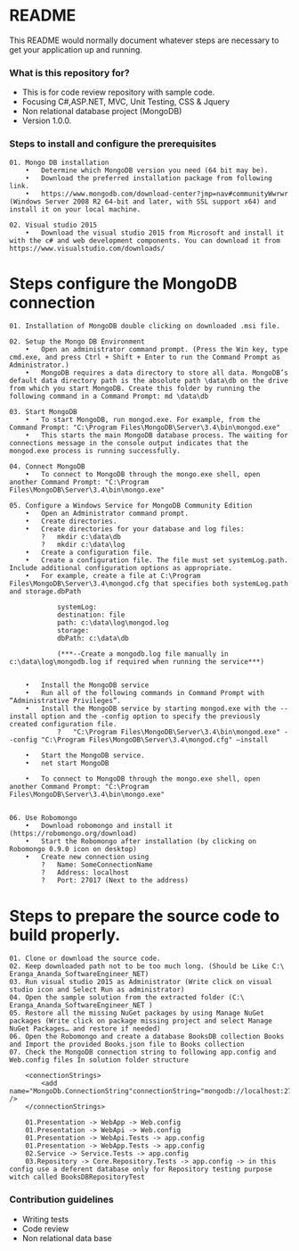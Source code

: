 # README #

This README would normally document whatever steps are necessary to get your application up and running.

### What is this repository for? ###

* This is for code review repository with sample code.
* Focusing C#,ASP.NET, MVC, Unit Testing, CSS & Jquery
* Non relational database project (MongoDB)
* Version 1.0.0.

### Steps to install and configure the prerequisites

	01.	Mongo DB installation
		•	Determine which MongoDB version you need (64 bit may be).
		•	Download the preferred installation package from following link. 
		•	https://www.mongodb.com/download-center?jmp=nav#communityWwrwr (Windows Server 2008 R2 64-bit and later, with SSL support x64) and install it on your local machine. 

	02.	Visual studio 2015
		•	Download the visual studio 2015 from Microsoft and install it with the c# and web development components. You can download it from https://www.visualstudio.com/downloads/

# Steps configure the MongoDB connection

	01.	Installation of MongoDB double clicking on downloaded .msi file.
	
	02.	Setup the Mongo DB Environment
		•	Open an administrator command prompt. (Press the Win key, type cmd.exe, and press Ctrl + Shift + Enter to run the Command Prompt as Administrator.)
		•	MongoDB requires a data directory to store all data. MongoDB’s default data directory path is the absolute path \data\db on the drive from which you start MongoDB. Create this folder by running the following command in a Command Prompt: md \data\db

	03.	Start MongoDB
		•	To start MongoDB, run mongod.exe. For example, from the Command Prompt: "C:\Program Files\MongoDB\Server\3.4\bin\mongod.exe"
		•	This starts the main MongoDB database process. The waiting for connections message in the console output indicates that the mongod.exe process is running successfully.

	04.	Connect MongoDB
		•	To connect to MongoDB through the mongo.exe shell, open another Command Prompt: "C:\Program Files\MongoDB\Server\3.4\bin\mongo.exe"

	05.	Configure a Windows Service for MongoDB Community Edition
		•	Open an Administrator command prompt.
		•	Create directories.
		•	Create directories for your database and log files:
			?	mkdir c:\data\db 
			?	mkdir c:\data\log
		•	Create a configuration file.
		•	Create a configuration file. The file must set systemLog.path. Include additional configuration options as appropriate.
		•	For example, create a file at C:\Program Files\MongoDB\Server\3.4\mongod.cfg that specifies both systemLog.path and storage.dbPath

				systemLog:
				destination: file
				path: c:\data\log\mongod.log
				storage:
				dbPath: c:\data\db

				(***--Create a mongodb.log file manually in c:\data\log\mongodb.log if required when running the service***)


		•	Install the MongoDB service
		•	Run all of the following commands in Command Prompt with “Administrative Privileges”.
		•	Install the MongoDB service by starting mongod.exe with the --install option and the -config option to specify the previously created configuration file.
				?	"C:\Program Files\MongoDB\Server\3.4\bin\mongod.exe" --config "C:\Program Files\MongoDB\Server\3.4\mongod.cfg" –install

		•	Start the MongoDB service.
		•	net start MongoDB

		•	To connect to MongoDB through the mongo.exe shell, open another Command Prompt: "C:\Program Files\MongoDB\Server\3.4\bin\mongo.exe"


	06.	Use Robomongo
		•	Download robomongo and install it (https://robomongo.org/download)
		•	Start the Robomongo after installation (by clicking on Robomongo 0.9.0 icon on desktop) 
		•	Create new connection using 
			?	Name: SomeConnectionName
			?	Address: localhost
			?	Port: 27017 (Next to the address)

# Steps to prepare the source code to build properly.

	01.	Clone or download the source code.
	02.	Keep downloaded path not to be too much long. (Should be Like C:\ Eranga_Ananda_SoftwareEngineer_NET)
	03.	Run visual studio 2015 as Administrator (Write click on visual studio icon and Select Run as administrator)
	04.	Open the sample solution from the extracted folder (C:\ Eranga_Ananda_SoftwareEngineer_NET )
	05.	Restore all the missing NuGet packages by using Manage NuGet packages (Write click on package missing project and select Manage NuGet Packages… and restore if needed)
	06.	Open the Robomongo and create a database BooksDB collection Books and Import the provided Books.json file to Books collection
	07.	Check the MongoDB connection string to following app.config and Web.config files In solution folder structure 

		<connectionStrings>
			<add name="MongoDb.ConnectionString"connectionString="mongodb://localhost:27017/BooksDB" />
		</connectionStrings>

		01.Presentation -> WebApp -> Web.config
		01.Presentation -> WebApi -> Web.config 
		01.Presentation -> WebApi.Tests -> app.config
		01.Presentation -> WebApp.Tests -> app.config
		02.Service -> Service.Tests -> app.config 
		03.Repository -> Core.Repository.Tests -> app.config -> in this config use a deferent database only for Repository testing purpose witch called BooksDBRepositoryTest

### Contribution guidelines ###

* Writing tests
* Code review
* Non relational data base